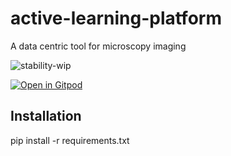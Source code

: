 # active-learning-platform
A data centric tool for microscopy imaging

![stability-wip](https://img.shields.io/badge/stability-work_in_progress-lightgrey.svg)


[![Open in Gitpod](https://gitpod.io/button/open-in-gitpod.svg)](https://gitpod.io/#https://github.com/HelmholtzAI-Consultants-Munich/active-learning-platform)


## Installation
pip install -r requirements.txt

